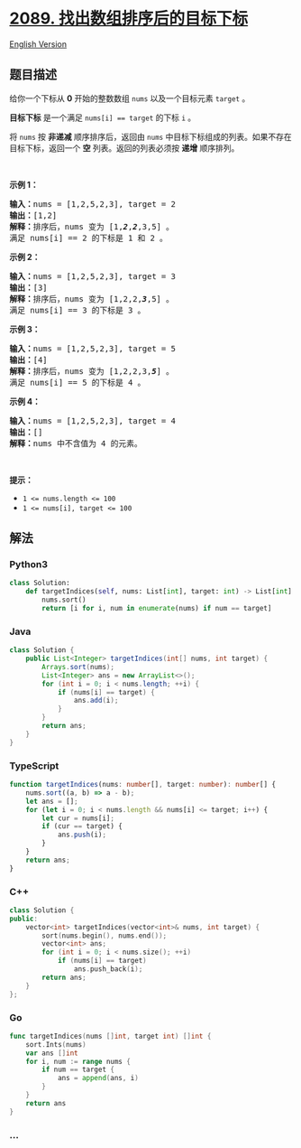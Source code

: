 # [2089. 找出数组排序后的目标下标](https://leetcode-cn.com/problems/find-target-indices-after-sorting-array)

[English Version](/solution/2000-2099/2089.Find%20Target%20Indices%20After%20Sorting%20Array/README_EN.md)

## 题目描述

<!-- 这里写题目描述 -->

<p>给你一个下标从 <strong>0</strong> 开始的整数数组 <code>nums</code> 以及一个目标元素 <code>target</code> 。</p>

<p><strong>目标下标</strong> 是一个满足&nbsp;<code>nums[i] == target</code> 的下标 <code>i</code> 。</p>

<p>将 <code>nums</code> 按 <strong>非递减</strong> 顺序排序后，返回由 <code>nums</code> 中目标下标组成的列表。如果不存在目标下标，返回一个 <strong>空</strong> 列表。返回的列表必须按 <strong>递增</strong> 顺序排列。</p>

<p>&nbsp;</p>

<p><strong>示例 1：</strong></p>

<pre><strong>输入：</strong>nums = [1,2,5,2,3], target = 2
<strong>输出：</strong>[1,2]
<strong>解释：</strong>排序后，nums 变为 [1,<em><strong>2</strong></em>,<em><strong>2</strong></em>,3,5] 。
满足 nums[i] == 2 的下标是 1 和 2 。
</pre>

<p><strong>示例 2：</strong></p>

<pre><strong>输入：</strong>nums = [1,2,5,2,3], target = 3
<strong>输出：</strong>[3]
<strong>解释：</strong>排序后，nums 变为 [1,2,2,<em><strong>3</strong></em>,5] 。
满足 nums[i] == 3 的下标是 3 。
</pre>

<p><strong>示例 3：</strong></p>

<pre><strong>输入：</strong>nums = [1,2,5,2,3], target = 5
<strong>输出：</strong>[4]
<strong>解释：</strong>排序后，nums 变为 [1,2,2,3,<em><strong>5</strong></em>] 。
满足 nums[i] == 5 的下标是 4 。
</pre>

<p><strong>示例 4：</strong></p>

<pre><strong>输入：</strong>nums = [1,2,5,2,3], target = 4
<strong>输出：</strong>[]
<strong>解释：</strong>nums 中不含值为 4 的元素。
</pre>

<p>&nbsp;</p>

<p><strong>提示：</strong></p>

<ul>
	<li><code>1 &lt;= nums.length &lt;= 100</code></li>
	<li><code>1 &lt;= nums[i], target &lt;= 100</code></li>
</ul>

## 解法

<!-- 这里可写通用的实现逻辑 -->

<!-- tabs:start -->

### **Python3**

<!-- 这里可写当前语言的特殊实现逻辑 -->

```python
class Solution:
    def targetIndices(self, nums: List[int], target: int) -> List[int]:
        nums.sort()
        return [i for i, num in enumerate(nums) if num == target]
```

### **Java**

<!-- 这里可写当前语言的特殊实现逻辑 -->

```java
class Solution {
    public List<Integer> targetIndices(int[] nums, int target) {
        Arrays.sort(nums);
        List<Integer> ans = new ArrayList<>();
        for (int i = 0; i < nums.length; ++i) {
            if (nums[i] == target) {
                ans.add(i);
            }
        }
        return ans;
    }
}
```

### **TypeScript**

```ts
function targetIndices(nums: number[], target: number): number[] {
    nums.sort((a, b) => a - b);
    let ans = [];
    for (let i = 0; i < nums.length && nums[i] <= target; i++) {
        let cur = nums[i];
        if (cur == target) {
            ans.push(i);
        }
    }
    return ans;
}
```

### **C++**

```cpp
class Solution {
public:
    vector<int> targetIndices(vector<int>& nums, int target) {
        sort(nums.begin(), nums.end());
        vector<int> ans;
        for (int i = 0; i < nums.size(); ++i)
            if (nums[i] == target)
                ans.push_back(i);
        return ans;
    }
};
```

### **Go**

```go
func targetIndices(nums []int, target int) []int {
	sort.Ints(nums)
	var ans []int
	for i, num := range nums {
		if num == target {
			ans = append(ans, i)
		}
	}
	return ans
}
```

### **...**

```

```

<!-- tabs:end -->
